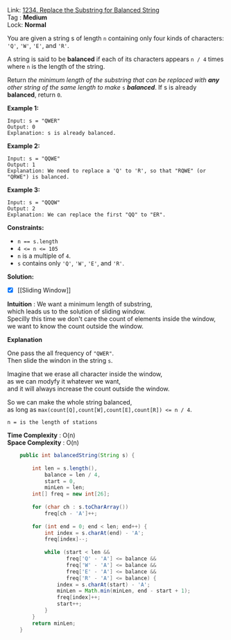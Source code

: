 Link: [1234. Replace the Substring for Balanced String](https://leetcode.com/problems/replace-the-substring-for-balanced-string/) <br>
Tag : **Medium**<br>
Lock: **Normal**

You are given a string s of length `n` containing only four kinds of characters: `'Q'`, `'W'`, `'E'`, and `'R'`.

A string is said to be **balanced** if each of its characters appears `n / 4` times where `n` is the length of the string.

Return _the minimum length of the substring that can be replaced with **any** other string of the same length to make_ `s` _**balanced**_. If s is already **balanced**, return `0`.

**Example 1:**
```
Input: s = "QWER"
Output: 0
Explanation: s is already balanced.
```

**Example 2:**
```
Input: s = "QQWE"
Output: 1
Explanation: We need to replace a 'Q' to 'R', so that "RQWE" (or "QRWE") is balanced.
```

**Example 3:**
```
Input: s = "QQQW"
Output: 2
Explanation: We can replace the first "QQ" to "ER". 
```

**Constraints:**
-   `n == s.length`
-   `4 <= n <= 105`
-   `n` is a multiple of `4`.
-   `s` contains only `'Q'`, `'W'`, `'E'`, and `'R'`.


**Solution:**

- [x] [[Sliding Window]]

**Intuition** :
We want a minimum length of substring,  
which leads us to the solution of sliding window.  
Specilly this time we don't care the count of elements inside the window,  
we want to know the count outside the window.  

**Explanation**

One pass the all frequency of `"QWER"`.  
Then slide the windon in the string `s`.

Imagine that we erase all character inside the window,  
as we can modyfy it whatever we want,  
and it will always increase the count outside the window.

So we can make the whole string balanced,  
as long as `max(count[Q],count[W],count[E],count[R]) <= n / 4`.

```
n = is the length of stations
```
**Time Complexity** : O(n)<br>
**Space Complexity** : O(n)

```java
    public int balancedString(String s) {
        
        int len = s.length(),
            balance = len / 4,
            start = 0,
            minLen = len;
        int[] freq = new int[26];
        
        for (char ch : s.toCharArray())
            freq[ch - 'A']++;
        
        for (int end = 0; end < len; end++) {
            int index = s.charAt(end) - 'A';
            freq[index]--;
            
            while (start < len && 
                   freq['Q' - 'A'] <= balance && 
                   freq['W' - 'A'] <= balance && 
                   freq['E' - 'A'] <= balance && 
                   freq['R' - 'A'] <= balance) {
                index = s.charAt(start) - 'A';
                minLen = Math.min(minLen, end - start + 1);
                freq[index]++;
                start++;
            }
        }
        return minLen;
    }
```
